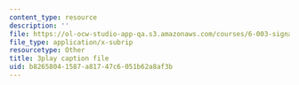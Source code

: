 ```yaml
---
content_type: resource
description: ''
file: https://ol-ocw-studio-app-qa.s3.amazonaws.com/courses/6-003-signals-and-systems-fall-2011/b82658041587a81747c6051b62a8af3b_t2hNMFoIv8w.srt
file_type: application/x-subrip
resourcetype: Other
title: 3play caption file
uid: b8265804-1587-a817-47c6-051b62a8af3b
---
```

